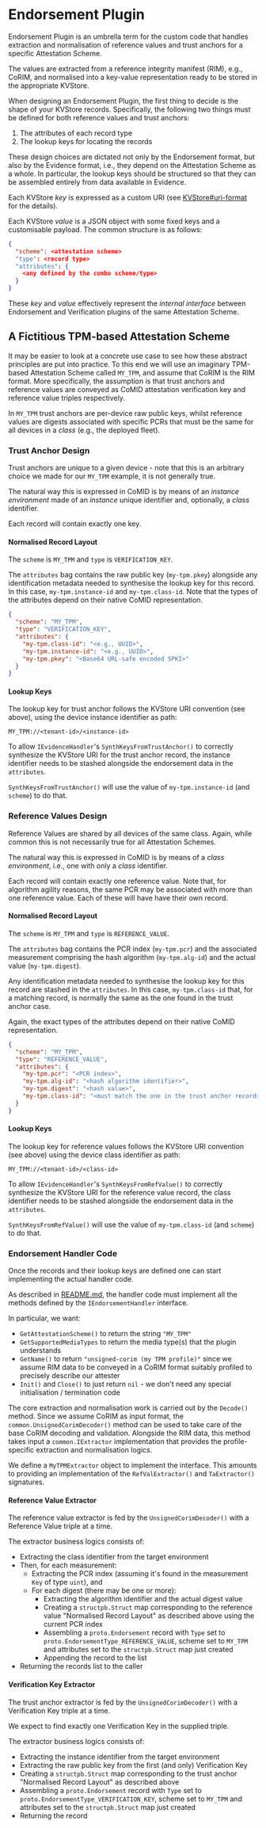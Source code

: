 # Endorsement Plugin

Endorsement Plugin is an umbrella term for the custom code that handles
extraction and normalisation of reference values and trust anchors for a
specific Attestation Scheme.

The values are extracted from a reference integrity manifest (RIM), e.g., CoRIM,
and normalised into a key-value representation ready to be stored in the
appropriate KVStore.

When designing an Endorsement Plugin, the first thing to decide is the shape of
your KVStore records.  Specifically, the following two things must be defined
for both reference values and trust anchors:

1. The attributes of each record type
1. The lookup keys for locating the records

These design choices are dictated not only by the Endorsement format, but also
by the Evidence format, i.e., they depend on the Attestation Scheme as a whole.
In particular, the lookup keys should be structured so that they can be
assembled entirely from data available in Evidence.

Each KVStore _key_ is expressed as a custom URI (see
[KVStore#uri-format](../kvstore/README.md#uri-format) for the details).

Each KVStore _value_ is a JSON object with some fixed keys and a customisable
payload.  The common structure is as follows:

```json
{
  "scheme": <attestation scheme>
  "type": <record type>
  "attributes": {
    <any defined by the combo scheme/type>
  }
}
```

These _key_ and _value_ effectively represent the _internal interface_ between
Endorsement and Verification plugins of the same Attestation Scheme.

## A Fictitious TPM-based Attestation Scheme

It may be easier to look at a concrete use case to see how these abstract
principles are put into practice.  To this end we will use an imaginary
TPM-based Attestation Scheme called `MY_TPM`, and assume that CoRIM is the RIM
format.  More specifically, the assumption is that trust anchors and reference
values are conveyed as CoMID attestation verification key and reference value
triples respectively.

In `MY_TPM` trust anchors are per-device raw public keys, whilst reference
values are digests associated with specific PCRs that must be the same for all
devices in a _class_ (e.g., the deployed fleet).

### Trust Anchor Design

Trust anchors are unique to a given device - note that this is an arbitrary
choice we made for our `MY_TPM` example, it is not generally true.

The natural way this is expressed in CoMID is by means of an _instance
environment_ made of an _instance_ unique identifier and, optionally, a _class_
identifier.

Each record will contain exactly one key.

#### Normalised Record Layout

The `scheme` is `MY_TPM` and `type` is `VERIFICATION_KEY`.

The `attributes` bag contains the raw public key (`my-tpm.pkey`) alongside any
identification metadata needed to synthesise the lookup key for this record.  In
this case, `my-tpm.instance-id` and `my-tpm.class-id`.  Note that the types of
the attributes depend on their native CoMID representation.

```json
{
  "scheme": "MY_TPM",
  "type": "VERIFICATION_KEY",
  "attributes": {
    "my-tpm.class-id": "<e.g., UUID>",
    "my-tpm.instance-id": "<e.g., UUID>",
    "my-tpm.pkey": "<Base64 URL-safe encoded SPKI>"
  }
}
```

#### Lookup Keys

The lookup key for trust anchor follows the KVStore URI convention (see above),
using the device instance identifier as path:

```
MY_TPM://<tenant-id>/<instance-id>
```

To allow `IEvidenceHandler`'s `SynthKeysFromTrustAnchor()` to correctly
synthesize the KVStore URI for the trust anchor record, the instance identifier
needs to be stashed alongside the endorsement data in the `attributes`.

`SynthKeysFromTrustAnchor()` will use the value of `my-tpm.instance-id` (and
`scheme`) to do that.

### Reference Values Design

Reference Values are shared by all devices of the same class.  Again, while
common this is not necessarily true for all Attestation Schemes.

The natural way this is expressed in CoMID is by means of a _class environment_,
i.e., one with only a _class_ identifier.

Each record will contain exactly one reference value.  Note that, for algorithm
agility reasons, the same PCR may be associated with more than one reference
value.  Each of these will have have their own record.

#### Normalised Record Layout

The `scheme` is `MY_TPM` and `type` is `REFERENCE_VALUE`.

The `attributes` bag contains the PCR index (`my-tpm.pcr`) and the associated
measurement comprising the hash algorithm (`my-tpm.alg-id`) and the actual value
(`my-tpm.digest`).

Any identification metadata needed to synthesise the lookup key for this record
are stashed in the `attributes`.  In this case, `my-tpm.class-id` that, for a
matching record, is normally the same as the one found in the trust anchor case.

Again, the exact types of the attributes depend on their native CoMID
representation.

```json
{
  "scheme": "MY_TPM",
  "type": "REFERENCE_VALUE",
  "attributes": {
    "my-tpm.pcr": "<PCR index>",
    "my-tpm.alg-id": "<hash algorithm identifier>",
    "my-tpm.digest": "<hash value>",
    "my-tpm.class-id": "<must match the one in the trust anchor record>"
  }
}
```

#### Lookup Keys

The lookup key for reference values follows the KVStore URI convention (see
above) using the device class identifier as path:

```
MY_TPM://<tenant-id>/<class-id>
```

To allow `IEvidenceHandler`'s `SynthKeysFromRefValue()` to correctly synthesize
the KVStore URI for the reference value record, the class identifier needs to be
stashed alongside the endorsement data in the `attributes`.

`SynthKeysFromRefValue()` will use the value of `my-tpm.class-id` (and `scheme`)
to do that.

### Endorsement Handler Code

Once the records and their lookup keys are defined one can start implementing
the actual handler code.

As described in [README.md](README.md#implementing-attestation-scheme-support),
the handler code must implement all the methods defined by the
`IEndorsementHandler` interface.

In particular, we want:

* `GetAttestationScheme()` to return the string `"MY_TPM"`
* `GetSupportedMediaTypes` to return the media type(s) that the plugin
  understands
* `GetName()` to return `"unsigned-corim (my TPM profile)"` since we assume RIM
  data to be conveyed in a CoRIM format suitably profiled to precisely describe
  our attester
* `Init()` and `Close()` to just return `nil` - we don't need any special
  initialisation / termination code

The core extraction and normalisation work is carried out by the `Decode()`
method.  Since we assume CoRIM as input format, the
`common.UnsignedCorimDecoder()` method can be used to take care of the base
CoRIM decoding and validation.  Alongside the RIM data, this method takes input
a `common.IExtractor` implementation that provides the profile-specific
extraction and normalisation logics.

We define a `MyTPMExtractor` object to implement the interface.  This amounts to
providing an implementation of the `RefValExtractor()` and `TaExtractor()`
signatures.

#### Reference Value Extractor

The reference value extractor is fed by the `UnsignedCorimDecoder()` with a
Reference Value triple at a time.

The extractor business logics consists of:

* Extracting the class identifier from the target environment
* Then, for each measurement:
  * Extracting the PCR index (assuming it's found in the measurement `Key` of
    type `uint`), and
  * For each digest (there may be one or more):
    * Extracting the algorithm identifier and the actual digest value
    * Creating a `structpb.Struct` map corresponding to the reference value
      "Normalised Record Layout" as described above using the current PCR index
    * Assembling a `proto.Endorsement` record with `Type` set to
      `proto.EndorsementType_REFERENCE_VALUE`, scheme set to `MY_TPM` and
      attributes set to the `structpb.Struct` map just created
    * Appending the record to the list
* Returning the records list to the caller

#### Verification Key Extractor

The trust anchor extractor is fed by the `UnsignedCorimDecoder()` with a
Verification Key triple at a time.

We expect to find exactly one Verification Key in the supplied triple.

The extractor business logics consists of:

* Extracting the instance identifier from the target environment
* Extracting the raw public key from the first (and only) Verification Key
* Creating a `structpb.Struct` map corresponding to the trust anchor "Normalised
  Record Layout" as described above
* Assembling a `proto.Endorsement` record with `Type` set to
  `proto.EndorsementType_VERIFICATION_KEY`, scheme set to `MY_TPM` and
  attributes set to the `structpb.Struct` map just created
* Returning the record
